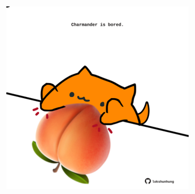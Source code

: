 <!-- built at 02/09/2021, 02:15:14 UTC -->
<p align="center">
  <img width="500" height="500" src="./ReadmeImage.svg">
</p>
